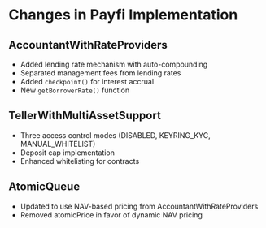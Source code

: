 # Changes in Payfi Implementation

## AccountantWithRateProviders

- Added lending rate mechanism with auto-compounding
- Separated management fees from lending rates
- Added `checkpoint()` for interest accrual
- New `getBorrowerRate()` function

## TellerWithMultiAssetSupport

- Three access control modes (DISABLED, KEYRING_KYC, MANUAL_WHITELIST)
- Deposit cap implementation
- Enhanced whitelisting for contracts

## AtomicQueue

- Updated to use NAV-based pricing from AccountantWithRateProviders
- Removed atomicPrice in favor of dynamic NAV pricing
